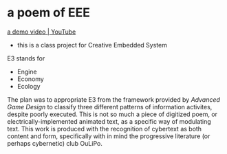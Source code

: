 # a poem of EEE

[a demo video | YouTube](https://youtu.be/kPq9UTl7eHk)

* this is a class project for Creative Embedded System

E3 stands for
- Engine
- Economy
- Ecology

The plan was to appropriate E3 from the framework provided by *Advanced Game Design* to classify three different patterns of information activites, despite poorly executed. 
This is not so much a piece of digitized poem, or electrically-implemented animated text, as a specific way of modulating text. This work is produced with the recognition of cybertext as both content and form, specifically with in mind the progressive literature (or perhaps cybernetic) club OuLiPo.
